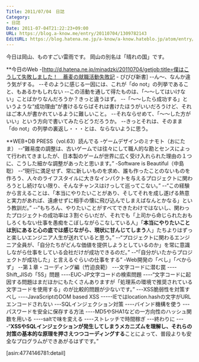 ```yaml
---
Title: 2011/07/04　日誌
Category:
- 日誌
Date: 2011-07-04T21:22:23+09:00
URL: https://blog.a-know.me/entry/20110704/1309782143
EditURL: https://blog.hatena.ne.jp/a-know/a-know.hateblo.jp/atom/entry/12921228815727979570
---
```




今日は岡山、ものすごい雷雨です。
岡山の別名は「晴れの国」です。



**今日のWeb
-[http://d.hatena.ne.jp/minadzki/20110704/getjob:title=僕はこうして失敗しました！　蕎麦の就職活動失敗記 - びびび新書]
--ん〜、なんか違う気がする。
--そのように感じる一因には、これが「do not」の列挙であること、もあるかもしれない
--この活動を通して得たものは、「〜〜してはいけない」ことばかりなんだろうか？きっと違うはず。
--「〜〜したら成功する」というような“成功理由”が書けるならばそれは書けたほうがいいだろうけど、それはご本人が書かれているように難しいこと。
--それならせめて、「〜〜した方がいい」という方向で書いてみたらどうだろうか。
--きっとそれは、そのまま「do not」の列挙の裏返し・・・とは、ならないように思う。



**WEB+DB PRESS（vol.63）読んでる
-ゲームデザインのミナモト（おにたま）
--“難易度の調整は、古いゲームでは往々にして職人的な勘とセンスによって行われてきましたが、日本製のゲームが世界に広く受け入れられた理由の１つに、こうした細かな調整があったと思います。”
-Software is Beautiful（中島聡）
--“現行に満足せず、常に新しいものを求め、誰も作ったことのないものを作ろう、人々のライフスタイルに大きなインパクトを与えるプロジェクトに関わろうとし続けない限り、そんなチャンスはけっして巡ってこない。”
--“この経験から言えることは、「本当にやりたいことがあり、そしてそれを成し遂げる熱意と実力があれば、遠慮せずに相手の懐に飛び込んでしまえばなんとかなる」という教訓だ。”
--“もちろん、やりたいことがすべてできたわけではないし、関わったプロジェクトの成功率は３割ぐらいだが、それでも「上司から命じられたおもしろくもない仕事を愚痴をこぼしながらこなしている人」「<span class="deco" style="font-weight:bold;">本当にやりたいことは別にあると心の底では感じながら、現状に甘んじてしまう</span>人」たちよりはずっと楽しいエンジニア人生が送れていると思う。”
--“プロジェクトに関わるエンジニア全員が、「自分たちがどんな価値を提供しようとしているのか」を常に意識しながら仕事をしている会社だけが成功できるのだ。”
--“「自分がいたからプロジェクトが成功した」と言えるぐらいの仕事をする”
-Web開発の「べし」「べからず」
--第１章・コーディング編（竹迫良範）
---文字コードに潜む罠
----Shift_JISの「5S」問題
----EUC-JP文字コードの検索問題
----“文字コードに起因する問題はまだほかにもたくさんありますが「処理系の環境で推奨されている文字コードを使用する」のが比較的問題が少ないです。”
---XSS脆弱性を対策すべし
----JavaScriptのDOM based XSS
-----IEではlocation.hashの文字がURLエンコードされない
---SQLインジェクション対策
----バインド機構を使う
---パスワードを安全に保存する方法
----MD5やSHA1などの一方向性のハッシュ関数を用いる
----saltで味を変える
----ストレッチで時間稼ぎ
---終わりに
----“<span class="deco" style="font-weight:bold;">XSSやSQLインジェクションが発生してしまうメカニズムを理解し、それらの対策の基本的な原理を押さえつつコーディングする</span>ことによって、普段よりも安全なプログラムができあがるはずです。”



[asin:4774146781:detail]


<script src="https://moshi-moshi.moshimo.works/moshimoshi/a_know_blog/20110704-1309782143?title=2011/07/04%E3%80%80%E6%97%A5%E8%AA%8C"></script>
